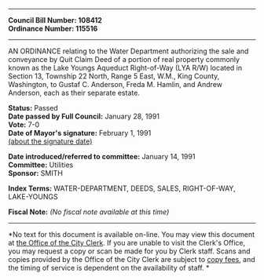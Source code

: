 * * * * *  
  
**Council Bill Number: [](#h0)[](#h2)108412**   
**Ordinance Number: 115516**  
  
* * * * *  
  
AN ORDINANCE relating to the Water Department authorizing the sale and conveyance by Quit Claim Deed of a portion of real property commonly known as the Lake Youngs Aqueduct Right-of-Way (LYA R/W) located in Section 13, Township 22 North, Range 5 East, W.M., King County, Washington, to Gustaf C. Anderson, Freda M. Hamlin, and Andrew Anderson, each as their separate estate.  
  
**Status:** Passed   
**Date passed by Full Council:** January 28, 1991   
**Vote:** 7-0   
**Date of Mayor's signature:** February 1, 1991   
[(about the signature date)](/~public/approvaldate.htm)   
  
  
**Date introduced/referred to committee:** January 14, 1991   
**Committee:** Utilities   
**Sponsor:** SMITH   
  
**Index Terms:** WATER-DEPARTMENT, DEEDS, SALES, RIGHT-OF-WAY, LAKE-YOUNGS  
  
**Fiscal Note:** *(No fiscal note available at this time)*  
  
* * * * *  
  
*No text for this document is available on-line. You may view this document at [the Office of the City Clerk](http://www.seattle.gov/leg/clerk/contactUs.htm). If you are unable to visit the Clerk's Office, you may request a copy or scan be made for you by Clerk staff. Scans and copies provided by the Office of the City Clerk are subject to [copy fees](http://clerk.seattle.gov/~public/clerkfees.htm), and the timing of service is dependent on the availability of staff. *  
  
  
